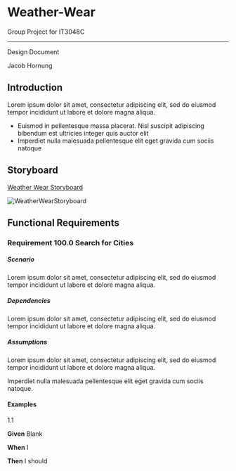 # Weather-Wear
Group Project for IT3048C

---

Design Document

Jacob Hornung

## Introduction

Lorem ipsum dolor sit amet, consectetur adipiscing elit, sed do eiusmod tempor incididunt ut labore et dolore magna aliqua.

- Euismod in pellentesque massa placerat. Nisl suscipit adipiscing bibendum est ultricies integer quis auctor elit
- Imperdiet nulla malesuada pellentesque elit eget gravida cum sociis natoque

## Storyboard

[Weather Wear Storyboard](https://projects.invisionapp.com/prototype/WeatherWearStoryboard-ckkboe9z900bgk6015wl3uryu/play/7a2500d0)

![WeatherWearStoryboard](https://user-images.githubusercontent.com/54491123/105647698-6a261f80-5e75-11eb-9056-4555094fd501.png)

## Functional Requirements 

### Requirement 100.0 Search for Cities

##### Scenario

Lorem ipsum dolor sit amet, consectetur adipiscing elit, sed do eiusmod tempor incididunt ut labore et dolore magna aliqua.

##### Dependencies

Lorem ipsum dolor sit amet, consectetur adipiscing elit, sed do eiusmod tempor incididunt ut labore et dolore magna aliqua.

##### Assumptions

Lorem ipsum dolor sit amet, consectetur adipiscing elit, sed do eiusmod tempor incididunt ut labore et dolore magna aliqua.

Imperdiet nulla malesuada pellentesque elit eget gravida cum sociis natoque.

#### Examples

1.1

**Given** Blank

**When** I

**Then** I should



